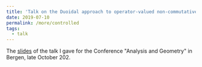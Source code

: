 ```yaml
---
title: 'Talk on the Duoidal approach to operator-valued non-commutative probability'
date: 2019-07-10
permalink: /more/controlled
tags:
  - talk
---
```


The [slides](https://nicolas-gilliers.github.io/files/talkbergen.pdf) of the talk I gave for the Conference "Analysis and Geometry" in Bergen, late October 202.
